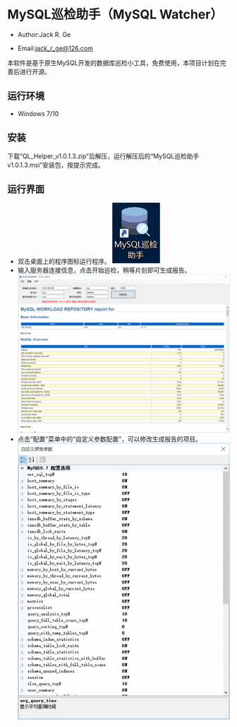 # MySQL巡检助手（MySQL Watcher）
* Author:Jack R. Ge

* Email:jack_r_ge@126.com

本软件是基于原生MySQL开发的数据库巡检小工具，免费使用，本项目计划在完善后进行开源。

## 运行环境
* Windows 7/10

## 安装
下载“QL_Helper_v1.0.1.3.zip”后解压，运行解压后的“MySQL巡检助手v1.0.1.3.msi”安装包，按提示完成。

## 运行界面
* 双击桌面上的程序图标运行程序。
![](icon.png)
* 输入服务器连接信息，点击开始巡检，稍等片刻即可生成报告。
![](MySQL_Watcher-windows.png)
* 点击“配置”菜单中的“自定义参数配置”，可以修改生成报告的项目。
![](Config.png)

